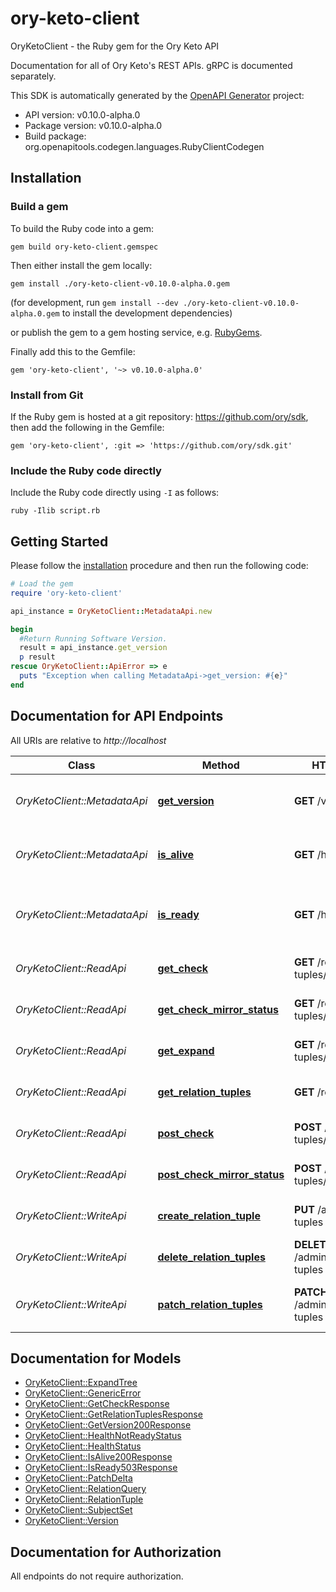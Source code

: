 # ory-keto-client

OryKetoClient - the Ruby gem for the Ory Keto API

Documentation for all of Ory Keto's REST APIs. gRPC is documented separately.


This SDK is automatically generated by the [OpenAPI Generator](https://openapi-generator.tech) project:

- API version: v0.10.0-alpha.0
- Package version: v0.10.0-alpha.0
- Build package: org.openapitools.codegen.languages.RubyClientCodegen

## Installation

### Build a gem

To build the Ruby code into a gem:

```shell
gem build ory-keto-client.gemspec
```

Then either install the gem locally:

```shell
gem install ./ory-keto-client-v0.10.0-alpha.0.gem
```

(for development, run `gem install --dev ./ory-keto-client-v0.10.0-alpha.0.gem` to install the development dependencies)

or publish the gem to a gem hosting service, e.g. [RubyGems](https://rubygems.org/).

Finally add this to the Gemfile:

    gem 'ory-keto-client', '~> v0.10.0-alpha.0'

### Install from Git

If the Ruby gem is hosted at a git repository: https://github.com/ory/sdk, then add the following in the Gemfile:

    gem 'ory-keto-client', :git => 'https://github.com/ory/sdk.git'

### Include the Ruby code directly

Include the Ruby code directly using `-I` as follows:

```shell
ruby -Ilib script.rb
```

## Getting Started

Please follow the [installation](#installation) procedure and then run the following code:

```ruby
# Load the gem
require 'ory-keto-client'

api_instance = OryKetoClient::MetadataApi.new

begin
  #Return Running Software Version.
  result = api_instance.get_version
  p result
rescue OryKetoClient::ApiError => e
  puts "Exception when calling MetadataApi->get_version: #{e}"
end

```

## Documentation for API Endpoints

All URIs are relative to *http://localhost*

Class | Method | HTTP request | Description
------------ | ------------- | ------------- | -------------
*OryKetoClient::MetadataApi* | [**get_version**](docs/MetadataApi.md#get_version) | **GET** /version | Return Running Software Version.
*OryKetoClient::MetadataApi* | [**is_alive**](docs/MetadataApi.md#is_alive) | **GET** /health/alive | Check HTTP Server Status
*OryKetoClient::MetadataApi* | [**is_ready**](docs/MetadataApi.md#is_ready) | **GET** /health/ready | Check HTTP Server and Database Status
*OryKetoClient::ReadApi* | [**get_check**](docs/ReadApi.md#get_check) | **GET** /relation-tuples/check/openapi | Check a relation tuple
*OryKetoClient::ReadApi* | [**get_check_mirror_status**](docs/ReadApi.md#get_check_mirror_status) | **GET** /relation-tuples/check | Check a relation tuple
*OryKetoClient::ReadApi* | [**get_expand**](docs/ReadApi.md#get_expand) | **GET** /relation-tuples/expand | Expand a Relation Tuple
*OryKetoClient::ReadApi* | [**get_relation_tuples**](docs/ReadApi.md#get_relation_tuples) | **GET** /relation-tuples | Query relation tuples
*OryKetoClient::ReadApi* | [**post_check**](docs/ReadApi.md#post_check) | **POST** /relation-tuples/check/openapi | Check a relation tuple
*OryKetoClient::ReadApi* | [**post_check_mirror_status**](docs/ReadApi.md#post_check_mirror_status) | **POST** /relation-tuples/check | Check a relation tuple
*OryKetoClient::WriteApi* | [**create_relation_tuple**](docs/WriteApi.md#create_relation_tuple) | **PUT** /admin/relation-tuples | Create a Relation Tuple
*OryKetoClient::WriteApi* | [**delete_relation_tuples**](docs/WriteApi.md#delete_relation_tuples) | **DELETE** /admin/relation-tuples | Delete Relation Tuples
*OryKetoClient::WriteApi* | [**patch_relation_tuples**](docs/WriteApi.md#patch_relation_tuples) | **PATCH** /admin/relation-tuples | Patch Multiple Relation Tuples


## Documentation for Models

 - [OryKetoClient::ExpandTree](docs/ExpandTree.md)
 - [OryKetoClient::GenericError](docs/GenericError.md)
 - [OryKetoClient::GetCheckResponse](docs/GetCheckResponse.md)
 - [OryKetoClient::GetRelationTuplesResponse](docs/GetRelationTuplesResponse.md)
 - [OryKetoClient::GetVersion200Response](docs/GetVersion200Response.md)
 - [OryKetoClient::HealthNotReadyStatus](docs/HealthNotReadyStatus.md)
 - [OryKetoClient::HealthStatus](docs/HealthStatus.md)
 - [OryKetoClient::IsAlive200Response](docs/IsAlive200Response.md)
 - [OryKetoClient::IsReady503Response](docs/IsReady503Response.md)
 - [OryKetoClient::PatchDelta](docs/PatchDelta.md)
 - [OryKetoClient::RelationQuery](docs/RelationQuery.md)
 - [OryKetoClient::RelationTuple](docs/RelationTuple.md)
 - [OryKetoClient::SubjectSet](docs/SubjectSet.md)
 - [OryKetoClient::Version](docs/Version.md)


## Documentation for Authorization

 All endpoints do not require authorization.


